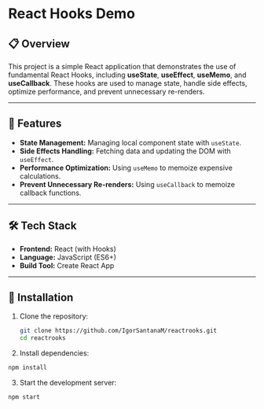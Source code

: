 # React Hooks Demo

## 📋 Overview

This project is a simple React application that demonstrates the use of fundamental React Hooks, including **useState**, **useEffect**, **useMemo**, and **useCallback**. These hooks are used to manage state, handle side effects, optimize performance, and prevent unnecessary re-renders.

---

## 🚀 Features

- **State Management:** Managing local component state with `useState`.
- **Side Effects Handling:** Fetching data and updating the DOM with `useEffect`.
- **Performance Optimization:** Using `useMemo` to memoize expensive calculations.
- **Prevent Unnecessary Re-renders:** Using `useCallback` to memoize callback functions.

---

## 🛠️ Tech Stack

- **Frontend:** React (with Hooks)
- **Language:** JavaScript (ES6+)
- **Build Tool:** Create React App

---

## 🔧 Installation

1. Clone the repository:
   ```bash
   git clone https://github.com/IgorSantanaM/reactrooks.git
   cd reactrooks
   ```
2. Install dependencies:
``` bash
npm install
```
3. Start the development server:
``` bash
npm start
```
